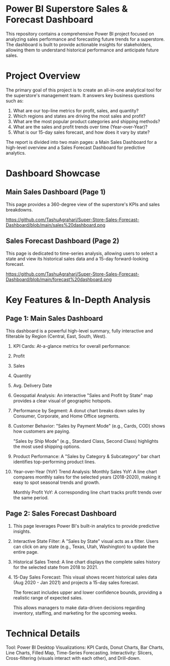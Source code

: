 # Power BI Superstore Sales & Forecast Dashboard
This repository contains a comprehensive Power BI project focused on analyzing sales performance and forecasting future trends for a superstore. The dashboard is built to provide actionable insights for        stakeholders, allowing them to understand historical performance and anticipate future sales.

# Project Overview
The primary goal of this project is to create an all-in-one analytical tool for the superstore's management team. It answers key business questions such as:

 1. What are our top-line metrics for profit, sales, and quantity?
 2. Which regions and states are driving the most sales and profit?
 3. What are the most popular product categories and shipping methods?
 4. What are the sales and profit trends over time (Year-over-Year)? 
 5. What is our 15-day sales forecast, and how does it vary by state?

The report is divided into two main pages: a Main Sales Dashboard for a high-level overview and a Sales Forecast Dashboard for predictive analytics.

# Dashboard Showcase
## Main Sales Dashboard (Page 1)
This page provides a 360-degree view of the superstore's KPIs and sales breakdowns.

https://github.com/TashuAgrahari/Super-Store-Sales-Forecast-Dashboard/blob/main/sales%20dashboard.png

## Sales Forecast Dashboard (Page 2)
This page is dedicated to time-series analysis, allowing users to select a state and view its historical sales data and a 15-day forward-looking forecast.

https://github.com/TashuAgrahari/Super-Store-Sales-Forecast-Dashboard/blob/main/forecast%20dashboard.png

# Key Features & In-Depth Analysis
## Page 1: Main Sales Dashboard
This dashboard is a powerful high-level summary, fully interactive and filterable by Region (Central, East, South, West).

1. KPI Cards: At-a-glance metrics for overall performance:
  1. Profit
  2. Sales
  3. Quantity
  4. Avg. Delivery Date

2. Geospatial Analysis: An interactive "Sales and Profit by State" map provides a clear visual of geographic hotspots.

3. Performance by Segment: A donut chart breaks down sales by Consumer, Corporate, and Home Office segments.

4. Customer Behavior:
    "Sales by Payment Mode" (e.g., Cards, COD) shows how customers are paying.
    
    "Sales by Ship Mode" (e.g., Standard Class, Second Class) highlights the most used shipping options.

5. Product Performance: A "Sales by Category & Subcategory" bar chart identifies top-performing product lines.

6. Year-over-Year (YoY) Trend Analysis:
     Monthly Sales YoY: A line chart compares monthly sales for the selected years (2018-2020), making it easy to spot seasonal trends and growth.
     
     Monthly Profit YoY: A corresponding line chart tracks profit trends over the same period.

## Page 2: Sales Forecast Dashboard
1. This page leverages Power BI's built-in analytics to provide predictive insights.

2. Interactive State Filter: A "Sales by State" visual acts as a filter. Users can click on any state (e.g., Texas, Utah, Washington) to update the entire page.

3. Historical Sales Trend: A line chart displays the complete sales history for the selected state from 2018 to 2021.

6. 15-Day Sales Forecast:
     This visual shows recent historical sales data (Aug 2020 - Jan 2021) and projects a 15-day sales forecast.
     
     The forecast includes upper and lower confidence bounds, providing a realistic range of expected sales.
     
     This allows managers to make data-driven decisions regarding inventory, staffing, and marketing for the upcoming weeks.
     
# Technical Details
  Tool: Power BI Desktop
  Visualizations: KPI Cards, Donut Charts, Bar Charts, Line Charts, Filled Map, Time-Series Forecasting.
  Interactivity: Slicers, Cross-filtering (visuals interact with each other), and Drill-down.
